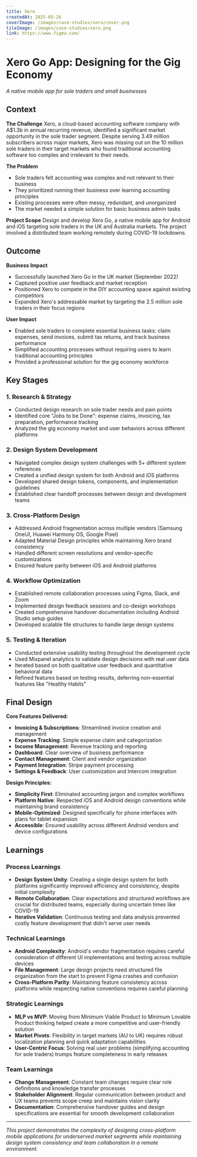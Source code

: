```yaml
---
title: Xero
createdAt: 2025-05-26
coverImage: /images/case-studies/xero/cover.png
tileImage: /images/case-studies/xero.png
link: https://www.figma.com/
---
```




# Xero Go App: Designing for the Gig Economy

_A native mobile app for sole traders and small businesses_

## Context

**The Challenge**  Xero, a cloud-based accounting software company with A$1.3b in annual recurring revenue, identified a significant market opportunity in the sole trader segment. Despite serving 3.49 million subscribers across major markets, Xero was missing out on the 10 million sole traders in their target markets who found traditional accounting software too complex and irrelevant to their needs.

**The Problem**

-   Sole traders felt accounting was complex and not relevant to their business
-   They prioritized running their business over learning accounting principles
-   Existing processes were often messy, redundant, and unorganized
-   The market needed a simple solution for basic business admin tasks

**Project Scope**  Design and develop Xero Go, a native mobile app for Android and iOS targeting sole traders in the UK and Australia markets. The project involved a distributed team working remotely during COVID-19 lockdowns.

## Outcome

**Business Impact**

-   Successfully launched Xero Go in the UK market (September 2022)
-   Captured positive user feedback and market reception
-   Positioned Xero to compete in the DIY accounting space against existing competitors
-   Expanded Xero's addressable market by targeting the 2.5 million sole traders in their focus regions

**User Impact**

-   Enabled sole traders to complete essential business tasks: claim expenses, send invoices, submit tax returns, and track business performance
-   Simplified accounting processes without requiring users to learn traditional accounting principles
-   Provided a professional solution for the gig economy workforce

## Key Stages

### 1. Research & Strategy

-   Conducted design research on sole trader needs and pain points
-   Identified core "Jobs to be Done": expense claims, invoicing, tax preparation, performance tracking
-   Analyzed the gig economy market and user behaviors across different platforms

### 2. Design System Development

-   Navigated complex design system challenges with 5+ different system references
-   Created a unified design system for both Android and iOS platforms
-   Developed shared design tokens, components, and implementation guidelines
-   Established clear handoff processes between design and development teams

### 3. Cross-Platform Design

-   Addressed Android fragmentation across multiple vendors (Samsung OneUI, Huawei Harmony OS, Google Pixel)
-   Adapted Material Design principles while maintaining Xero brand consistency
-   Handled different screen resolutions and vendor-specific customizations
-   Ensured feature parity between iOS and Android platforms

### 4. Workflow Optimization

-   Established remote collaboration processes using Figma, Slack, and Zoom
-   Implemented design feedback sessions and co-design workshops
-   Created comprehensive handover documentation including Android Studio setup guides
-   Developed scalable file structures to handle large design systems

### 5. Testing & Iteration

-   Conducted extensive usability testing throughout the development cycle
-   Used Mixpanel analytics to validate design decisions with real user data
-   Iterated based on both qualitative user feedback and quantitative behavioral data
-   Refined features based on testing results, deferring non-essential features like "Healthy Habits"

## Final Design

**Core Features Delivered:**

-   **Invoicing & Subscriptions**: Streamlined invoice creation and management
-   **Expense Tracking**: Simple expense claim and categorization
-   **Income Management**: Revenue tracking and reporting
-   **Dashboard**: Clear overview of business performance
-   **Contact Management**: Client and vendor organization
-   **Payment Integration**: Stripe payment processing
-   **Settings & Feedback**: User customization and Intercom integration

**Design Principles:**

-   **Simplicity First**: Eliminated accounting jargon and complex workflows
-   **Platform Native**: Respected iOS and Android design conventions while maintaining brand consistency
-   **Mobile-Optimized**: Designed specifically for phone interfaces with plans for tablet expansion
-   **Accessible**: Ensured usability across different Android vendors and device configurations

## Learnings

### Process Learnings

-   **Design System Unity**: Creating a single design system for both platforms significantly improved efficiency and consistency, despite initial complexity
-   **Remote Collaboration**: Clear expectations and structured workflows are crucial for distributed teams, especially during uncertain times like COVID-19
-   **Iterative Validation**: Continuous testing and data analysis prevented costly feature development that didn't serve user needs

### Technical Learnings

-   **Android Complexity**: Android's vendor fragmentation requires careful consideration of different UI implementations and testing across multiple devices
-   **File Management**: Large design projects need structured file organization from the start to prevent Figma crashes and confusion
-   **Cross-Platform Parity**: Maintaining feature consistency across platforms while respecting native conventions requires careful planning

### Strategic Learnings

-   **MLP vs MVP**: Moving from Minimum Viable Product to Minimum Lovable Product thinking helped create a more competitive and user-friendly solution
-   **Market Pivots**: Flexibility in target markets (AU to UK) requires robust localization planning and quick adaptation capabilities
-   **User-Centric Focus**: Solving real user problems (simplifying accounting for sole traders) trumps feature completeness in early releases

### Team Learnings

-   **Change Management**: Constant team changes require clear role definitions and knowledge transfer processes
-   **Stakeholder Alignment**: Regular communication between product and UX teams prevents scope creep and maintains vision clarity
-   **Documentation**: Comprehensive handover guides and design specifications are essential for smooth development collaboration

----------

_This project demonstrates the complexity of designing cross-platform mobile applications for underserved market segments while maintaining design system consistency and team collaboration in a remote environment._